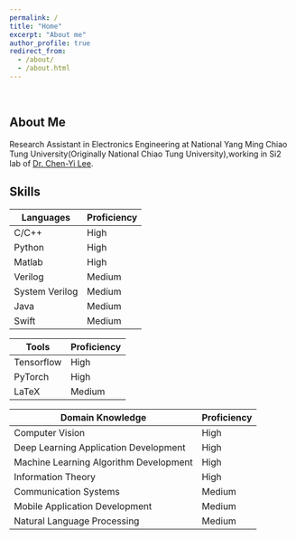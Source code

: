 ```yaml
---
permalink: /
title: "Home"
excerpt: "About me"
author_profile: true
redirect_from: 
  - /about/
  - /about.html
---
```

<br/>

## About Me
Research Assistant in Electronics Engineering at National Yang Ming Chiao Tung University(Originally National Chiao Tung University),working in Si2 lab of [Dr. Chen-Yi Lee](http://www.si2lab.org/faculty/). 


## Skills

| Languages                                        | Proficiency                                          |
| ------------------------------------------- | ----------------------------------------------------- |
| C/C++ | High |
| Python | High |
| Matlab | High |
| Verilog | Medium |
| System Verilog | Medium |
| Java | Medium |
| Swift | Medium |

| Tools                                        | Proficiency                                          |
| ------------------------------------------- | ----------------------------------------------------- |
| Tensorflow | High |
| PyTorch | High |
| LaTeX | Medium |

| Domain Knowledge                                        | Proficiency                                          |
| ------------------------------------------- | ----------------------------------------------------- |
| Computer Vision | High |
| Deep Learning Application Development | High |
| Machine Learning Algorithm Development | High |
| Information Theory | High |
| Communication Systems | Medium |
| Mobile Application Development | Medium |
| Natural Language Processing | Medium |